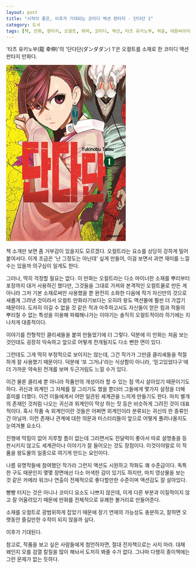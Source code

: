 ```yaml
---
layout: post
title: "시작이 좋은, 이후가 기대되는 코미디 액션 판타지 - 단다단 1"
category: 도서
tags: [책, 만화, 판타지, 오컬트, 퇴마, 코미디, 액션, 타츠 유키노부, 허윤, 대원씨아이, 서평]
---
```


'타츠 유키노부(龍 幸伸)'의
'단다단(ダンダダン) 1'은
오컬트를 소재로 한 코미디 액션 판타지 만화다.

![표지](/images/book/dandadan-1-comic-book-h480.jpg)

책 소개만 보면 좀 거부감이 있을지도 모르겠다.
오컬트라는 요소를 상당히 강하게 밀어붙여서다.
이게 조금은 '난 그정도는 아닌데' 싶게 만들어,
이걸 보면서 과연 재미를 느낄 수는 있을까 의구심이 일게도 한다.

그러나, 딱히 걱정할 필요는 없다.
이 만화는 오컬트라는 다소 마이너한 소재를 뿌리부터 포장까지 대거 사용하긴 했다만,
그것들을 그대로 가져와 본격적인 오컬트물로 만든 게 아니라 그저 기본 소재로써만 사용했을 뿐
완전히 소화한 다음에 작가 자신만의 것으로 새롭게 그려낸 것이라서
오컬트 만화라기보다는 오히려 왕도 액션물에 훨씬 더 가깝기 때문이다.
도저히 이길 수 없을 것 같은 적과 마주하고서도
자신들이 얻은 힘과 적들의 뿌리칠 수 없는 특성을 이용해 파훼해나가는 이야기는
솔직히 오컬트적이라 하기에는 지나치게 대중적이다.

이야기를 전형적인 클리셰들을 붙여 만들었기에 더 그렇다.
덕분에 이 만화는 처음 보는 것인데도 굉장히 익숙하고
앞으로 어떻게 전개될지도 다소 뻔한 면이 있다.

그런데도 그게 딱히 부정적으로 보이지는 않는데,
그건 작가가 그만큼 클리셰들을 적절하게 잘 사용했기 때문이다.
덕분에 '또 그거냐'라는 식상함이 아니라,
'믿고있었다구'에 더 가까운 약속된 전개를 보며 두근거림도 느낄 수가 있다.

이건 물론 클리셰 뿐 아니라 작품만의 개성이라 할 수 있는 점 역시 살아있기 때문이기도 하다.
귀신과 외계인 그 자체를 잘 그리기도 했을 뿐더러
그들에게 몇가지 설정을 더해 흥미를 더했다.
이건 이들에게서 어떤 일관된 세계관을 느끼게 만들기도 한다.
마치 별개의 존재인 것처럼 나오는 귀신과 외계인이 막상 하는 짓 등은 비슷하게 그려진 것이 대표적이다.
혹시 작품 속 외계인이란 것들은 어쩌면 외계인이라 분류되는 귀신의 한 종류인 건 아닐까.
이런 존재나 관계에 대한 의문과 미스터리들이 앞으로 어떻게 풀려나올지도 눈여겨볼 요소다.

진행에 막힘이 없어 지루할 틈이 없는데 그러면서도 전달력이 좋아서
따로 설명충을 등판시키지 않고도 세계관이나 이야기가 잘 들어오는 것도 장점이다.
이것이야말로 이 작품을 왕도물의 일종으로 여기게 만드는 요인이다.

나름 유명작들에 참여했던 작가라 그런지 액션도 시원하고 작화도 꽤 수준급이다.
독특한 구도 때문인지 몇몇 장면에선 다소 어색한 감이 있기도 하지만,
마치 영상물을 보는 것 같은 카메라 워크나 연출이 전체적으로 좋다할만한 수준이며 액션감도 잘 살아있다.

빵빵 터지는 것은 아니나 코미디 요소도 나쁘지 않은데,
이게 다른 부분과 이질적이지 않고 잘 어울려있기 때문에 만화를 전체적으로 유쾌한 볼거리로 만들어준다.

소재를 오컬트로 광범위하게 잡았기 때문에 장기 연재의 가능성도 충분하고,
잘하면 오랫동안 즐길만한 수작이 되지 않을까 싶다.

이후가 기대된다.

참고로, 작품을 보고 싶은 사람들에게 첨언하자면,
절대 전자책으로는 사지 마라.
대체 왜인지 모를 검열 칼질을 많이 해놔서 도저히 봐줄 수가 없다.
그나마 다행히 종이책에는 그런 문제가 없는 듯하다.
